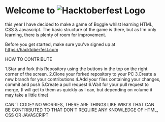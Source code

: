 # Welcome to <img src="https://hacktoberfest.com/_next/static/media/logo-hacktoberfest--horizontal.ebc5fdc8.svg" alt="Hacktoberfest Logo"/> 

this year I have decided to make a game of Boggle whilst learning HTML, CSS & Javascript. 
The basic structure of the game is there, but as I'm only learning, there is plenty of room for improvement. 

Before you get started, make sure you've signed up at https://hacktoberfest.com



HOW TO CONTRIBUTE


1.Star and fork this Repository using the buttons in the top on the right corner of the screen.
2.Clone your forked repository to your PC 
3.Create a new branch for your contributions 
4.Add your files containing your changes, commit and push
5.Create a pull request
6.Wait for your pull request to merge, (I will get to them as quickly as I can, but depending on volume it may take a little time)

CAN'T CODE? NO WORRIES, THERE ARE THINGS LIKE WIKI'S THAT CAN BE CONTRIBUTED TO THAT DON'T REQUIRE ANY KNOWLEDGE OF HTML, CSS OR JAVASCRIPT

